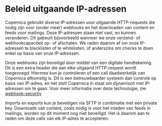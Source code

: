 # Beleid uitgaande IP-adressen

Copernica gebruikt diverse IP-adressen voor uitgaande HTTP-requests die nodig
zijn voor (onder meer) webhooks en het downloaden van content en feeds voor mailings. 
Deze IP-adressen staan niet vast, en kunnen veranderen. Dit gebeurt bijvoorbeeld 
wanneer we onze verzend- of webhookcapaciteit op- of afschalen. We raden daarom af 
om onze IP-adressen te blacklisten of te whitelisten, of anderszins om checks te 
doen enkel op basis van onze IP-adressen.

Onze webhooks zijn beveiligd door middel van een digitale handtekening. Dit is
een extra header die aan elke uitgaand HTTP-request wordt toegevoegd. Hiermee kun
je controleren of een call daadwerkelijk van Copernica afkomstig is. Dit is een 
betrouwbaarder systeem dan controle op basis van IP-adres, en het stelt Copernica 
in staat om dynamisch met IP-adressen om te gaan. Voor meer informatie over
deze technologie, zie: [webhook-security](./webhook-security)

Imports en exports kun je beveiligen via SFTP in combinatie met een private key. 
Downloads van content, zoals nodig is voor het inladen van feeds in mailings, worden
op dit moment nog niet beveiligd. Het is daarom aan te raden om
deze calls van elk IP-adres te accepteren.
